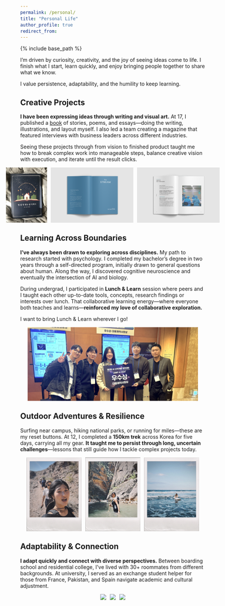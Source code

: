 ```yaml
---
permalink: /personal/
title: "Personal Life"
author_profile: true
redirect_from: 
---
```


{% include base_path %}

<style>
.image-container {
  display: flex !important;
  flex-direction: row !important;
  flex-wrap: nowrap !important;
  justify-content: center !important;
  align-items: center !important;
  gap: 10px !important;
}

.image-container img {
  width: auto;
  object-fit: cover;
}
</style>

I’m driven by curiosity, creativity, and the joy of seeing ideas come to life. I finish what I start, learn quickly, and enjoy bringing people together to share what we know.

I value persistence, adaptability, and the humility to keep learning. 

## Creative Projects

**I have been expressing ideas through writing and visual art.**
At 17, I published a [book](https://product.kyobobook.co.kr/detail/S000060619640) of stories, poems, and essays—doing the writing, illustrations, and layout myself. I also led a team creating a magazine that featured interviews with business leaders across different industries.

Seeing these projects through from vision to finished product taught me how to break complex work into manageable steps, balance creative vision with execution, and iterate until the result clicks.

<div class="image-container">
    <img src="../images/star-book.jpeg" style="height: 150px;" >
    <img src="../images/the-stream-1.png" style="height: 150px;">
    <img src="../images/the-stream-2.png"style="height: 150px;" >
</div>



## Learning Across Boundaries
**I’ve always been drawn to exploring across disciplines.** 
My path to research started with psychology. I completed my bachelor’s degree in two years through a self-directed program, initially drawn to general questions about human. 
Along the way, I discovered cognitive neuroscience and eventually the intersection of AI and biology.

During undergrad, I participated in **Lunch & Learn** session where peers and I taught each other up-to-date tools, concepts, research findings or interests over lunch. That collaborative learning energy—where everyone both teaches and learns—**reinforced my love of collaborative exploration.** 

I want to bring Lunch & Learn wherever I go!

<div class="image-container">
    <img src="../images/poster.JPG" height="200px" >
</div>


## Outdoor Adventures & Resilience
Surfing near campus, hiking national parks, or running for miles—these are my reset buttons. 
At 12, I completed a **150km trek** across Korea for five days, carrying all my gear. **It taught me to persist through long, uncertain challenges**—lessons that still guide how I tackle complex projects today.
<div class="image-container">
    <img src="../images/traveling.jpeg" height="200px" >
    <img src="../images/hiking.jpeg" height="200px">
    <img src="../images/surfing.jpeg" height="200px">
</div>

## Adaptability & Connection
**I adapt quickly and connect with diverse perspectives.**
Between boarding school and residential college, I've lived with 30+ roommates from different backgrounds. At university, I served as an exchange student helper for those from France, Pakistan, and Spain navigate academic and cultural adjustment.

<div class="image-container">
    <img src="../images/EH.png" height="150px">
    <img src="../images/community.jpg" height="150px" >
    <img src="../images/people.jpg" height="150px">
</div>